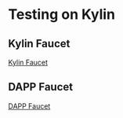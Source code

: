 Testing on Kylin
================

## Kylin Faucet
[Kylin Faucet](https://tools.cryptokylin.io/#/tools/create)

## DAPP Faucet
[DAPP Faucet](https://kylin-dapp-faucet.liquidapps.io/)